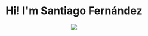 <header>
	<h1 align="center">Hi! I'm Santiago Fernández</h1>
	<img src="https://i.ibb.co/7GtBNZq/prog1.gif">
</header>
